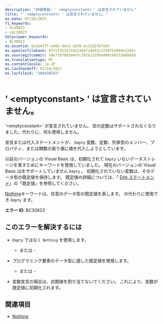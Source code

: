 ```yaml
---
description: "詳細情報: ' <emptyconstant> ' は宣言されていません"
title: "' <emptyconstant> ' は宣言されていません。"
ms.date: 07/20/2015
f1_keywords:
- bc30823
- vbc30823
helpviewer_keywords:
- BC30823
ms.assetid: 6e1b4f7f-e483-44c5-a550-ec152bfb7a55
ms.openlocfilehash: 87c5f353e3103149ef14d93c1f49742804e22d2c
ms.sourcegitcommit: 10e719780594efc781b15295e499c66f316068b8
ms.translationtype: MT
ms.contentlocale: ja-JP
ms.lasthandoff: 02/14/2021
ms.locfileid: "100436592"
---
```

# <a name="emptyconstant-is-not-declared"></a>' \<emptyconstant> ' は宣言されていません。

'\<emptyconstant>' が宣言されていません。 空の定数はサポートされなくなりました。代わりに、何も使用しません。  
  
 宣言または代入ステートメントが、 `Empty` 変数、定数、列挙型のメンバー、プロパティ、または関数の戻り値に値を代入しようとしています。  
  
 以前のバージョンの Visual Basic は、初期化されて `Empty` いないデータストレージを表すためにキーワードを使用していました。 現在のバージョンの Visual Basic はをサポートしていません `Empty` 。 初期化されていない変数は、そのデータ型の既定値を保持します。 既定値の詳細については、「 [Dim ステートメント](../language-reference/statements/dim-statement.md)」の「既定値」を参照してください。  
  
 [Nothing](../language-reference/nothing.md)キーワードは、任意のデータ型の既定値を表します。 の代わりに使用でき `Empty` ます。  
  
 **エラー ID:** BC30823  
  
## <a name="to-correct-this-error"></a>このエラーを解決するには  
  
- `Empty` ではなく `Nothing` を使用します。  
  
     - または -  
  
- プログラミング要素のデータ型に適した既定値を使用します。  
  
     - または -  
  
- 変数宣言の場合は、初期値を割り当てないでください。 これにより、変数が既定値に初期化されます。  
  
## <a name="see-also"></a>関連項目

- [Nothing](../language-reference/nothing.md)
